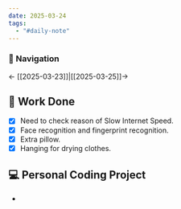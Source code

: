 ```yaml
---
date: 2025-03-24
tags:
  - "#daily-note"
---
```


### 📌 Navigation  
← [[2025-03-23]]|[[2025-03-25]]→ 

## 🏢 Work Done
- [x] Need to check reason of Slow Internet Speed.
- [x] Face recognition and fingerprint recognition.
- [x] Extra pillow.
- [x] Hanging for drying clothes.
## 💻 Personal Coding Project
- 


